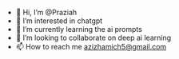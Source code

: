 - 👋 Hi, I’m @Praziah
- 👀 I’m interested in chatgpt 
- 🌱 I’m currently learning the ai prompts
- 💞️ I’m looking to collaborate on deep ai learning 
- 📫 How to reach me azizhamich5@gmail.com 

<!---
Praziah/Praziah is a ✨ special ✨ repository because its `README.md` (this file) appears on your GitHub profile.
You can click the Preview link to take a look at your changes.
--->
